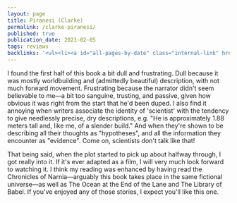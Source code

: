 ```yaml
---
layout: page
title: Piranesi (Clarke)
permalink: /clarke-piranesi/
published: true
publication_date: 2021-02-05
tags: reviews
backlinks: '<ul><li><a id="all-pages-by-date" class="internal-link" href="/all-pages-by-date/">All pages by date</a></li><li><a id="books-published-in-2020" class="internal-link" href="/books-published-in-2020/">Books I&#39;ve read that were published in 2020</a></li><li><a id="books-read-in-2021" class="internal-link" href="/books-read-in-2021/">Books I read in 2021</a></li><li><a id="books-tagged-fantasy" class="internal-link" href="/books-tagged-fantasy/">Books tagged &#39;fantasy&#39;</a></li><li><a id="books-tagged-fiction" class="internal-link" href="/books-tagged-fiction/">Books tagged &#39;fiction&#39;</a></li><li><a id="reviews" class="internal-link" href="/reviews/">Reviews</a></li></ul>'
---
```


I found the first half of this book a bit dull and frustrating. Dull because it was mostly worldbuilding and (admittedly beautiful) description, with not much forward movement. Frustrating because the narrator didn't seem believable to me—a bit too sanguine, trusting, and passive, given how obvious it was right from the start that he'd been duped. I also find it annoying when writers associate the identity of 'scientist' with the tendency to give needlessly precise, dry descriptions, e.g. "He is approximately 1.88 meters tall and, like me, of a slender build." And when they're shown to be describing all their thoughts as "hypotheses", and all the information they encounter as "evidence". Come on, scientists don't talk like that!

That being said, when the plot started to pick up about halfway through, I got really into it. If it's ever adapted as a film, I will very much look forward to watching it. I think my reading was enhanced by having read the Chronicles of Narnia—arguably this book takes place in the same fictional universe—as well as The Ocean at the End of the Lane and The Library of Babel. If you've enjoyed any of those stories, I expect you'll like this one.